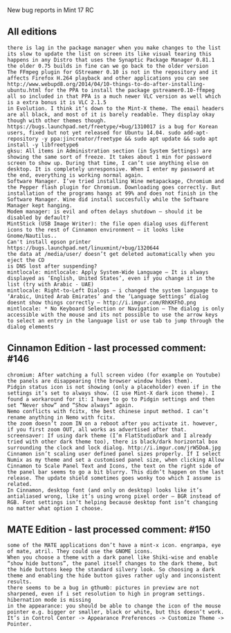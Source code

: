New bug reports in Mint 17 RC

All editions
-------------		
	there is lag in the package manager when you make changes to the list its slow to update the list on screen its like visual tearing this happens in any Distro that uses the Synaptic Package Manager 0.81.1 the older 0.75 builds in fine can we go back to the older version
	The FFmpeg plugin for GStreamer 0.10 is not in the repository and it affects Firefox H.264 playback and other applications you can see http://www.webupd8.org/2014/04/10-things-to-do-after-installing-ubuntu.html for the PPA to install the package gstreamer0.10-ffmpeg all so included in that PPA is a much newer VLC version as well which is a extra bonus it is VLC 2.1.5
	in Evolution. I think it’s down to the Mint-X theme. The email headers are all black, and most of it is barely readable. They display okay though with other themes though.
	https://bugs.launchpad.net/freetype/+bug/1310017 is a bug for Korean users, fixed but not yet released for Ubuntu 14.04. sudo add-apt-repository -y ppa:jincreator/freetype && sudo apt update && sudo apt install -y libfreetype6
	gksu: All items in Administration section (in System Settings) are showing the same sort of freeze. It takes about 1 min for password screen to show up. During that time, I can’t use anything else on desktop. It is completely unresponsive. When I enter my password at the end, everything is working normal again.
	Software Manager. I’ve tried installing Wine metapackage, Chromium and the Pepper flash plugin for Chromium. Downloading goes correctly. But installation of the programs hangs at 99% and does not finish in the Software Manager. Wine did install succesfully while the Software Manager kept hanging.
	Modem manager: is evil and often delays shutdown – should it be disabled by default?	
	MintStick (USB Image Writer): the file open dialog uses different icons to the rest of Cinnamon environment – it looks like Gnome/Nautilus..
	Can't install epson printer https://bugs.launchpad.net/linuxmint/+bug/1320644
	the data at /media/user/ doesn’t get deleted automatically when you eject the CD
	is DNS lost after suspending?
	mintlocale: mintlocale: Apply System-Wide Language – It is always displayed as ‘English, United States’, even if you change it in the list (try with Arabic - UAE)
	mintlocale: Right-to-Left Dialogs – i changed the system language to ‘Arabic, United Arab Emirates’ and the ‘Language Settings’ dialog doesnt show things correctly – http://i.imgur.com/RhKKFhO.png
	mintlocale: * No Keyboard Selection or Navigation – The dialog is only accessible with the mouse and its not possible to use the arrow keys to select an entry in the language list or use tab to jump through the dialog elements

Cinnamon Edition - last processed comment: #146
---------------------------------------------				
	chromium: After watching a full screen video (for example on Youtube) the panels are disappearing (the browser window hides them).
	Pidgin status icon is not showing (only a placeholder) even if in the settings it’s set to always show. (I use Mint-X dark icon theme). I found a workaround for it: I have to go to Pidgin settings and then set “Never show” and “Show always” again.		
	Nemo conflicts with fcitx, the best chinese input method. I can’t rename anything in Nemo with fcitx.
	the zoom doesn’t zoom IN on a reboot after you activate it. however, if you first zoom OUT, all works as advertised after that.
	screensaver: If using dark theme (I’m FlatStudioDark and I already tried with other dark theme too), there is black/dark horizontal box surrounding the clock and lock dialog. http://i.imgur.com/jrW5DoA.jpg
	Cinnamon isn’t scaling user defined panel sizes properly. If I select Numix as my theme and set a customised panel size, when clicking Allow Cinnamon to Scale Panel Text and Icons, the text on the right side of the panel bar seems to go a bit blurry. This didn’t happen on the last release. The update shield sometimes goes wonky too which I assume is related.
	In Cinnamon, desktop font (and only on desktop) looks like it’s antialiased wrong, like it’s using wrong pixel order – BGR instead of RGB. Font settings isn’t helping because desktop font isn’t changing no matter what option I choose.

MATE Edition - last processed comment: #150
-----------------------------------------	
	some of the MATE applications don’t have a mint-x icon. engrampa, eye of mate, atril. They could use the GNOME icons.
	When you choose a theme with a dark panel like Shiki-wise and enable “show hide buttons”, the panel itself changes to the dark theme, but the hide buttons keep the standard silvery look. So choosing a dark theme and enabling the hide button gives rather ugly and inconsistent results.	
	there seems to be a bug in gthumb: pictures in preview are not sharpened, even if i set resolution to high in program settings.	
	hibernation mode is missing
	in the appearance: you should be able to change the icon of the mouse pointer e.g. bigger or smaller, black or white, but this doesn’t work. It’s in Control Center -> Appearance Preferences -> Customize Theme -> Pointer.